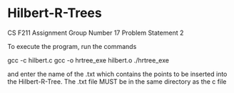 # Hilbert-R-Trees
CS F211 Assignment
Group Number 17
Problem Statement 2

To execute the program, run the commands

gcc -c hilbert.c
gcc -o hrtree_exe hilbert.o
./hrtree_exe

and enter the name of the .txt which contains the points to be inserted into the Hilbert-R-Tree.
The .txt file MUST be in the same directory as the c file

